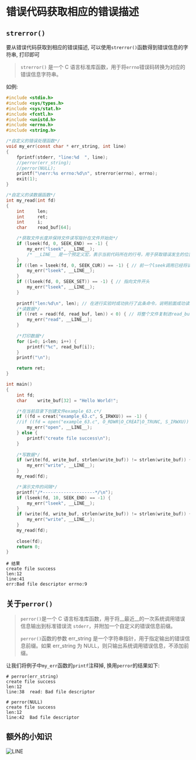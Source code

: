 # 错误代码获取相应的错误描述

## `strerror()`

要从错误代码获取到相应的错误描述, 可以使用`strerror()`函数得到错误信息的字符串, 打印即可

> `strerror()` 是一个 C 语言标准库函数，用于将`errno`错误码转换为对应的错误信息字符串。

如例:

``` c
#include <stdio.h>
#include <sys/types.h>
#include <sys/stat.h>
#include <fcntl.h>
#include <unistd.h>
#include <errno.h>
#include <string.h>

/*自定义的错误处理函数*/
void my_err(const char * err_string, int line)
{
	fprintf(stderr, "line:%d  ", line);
	//perror(err_string);
    //perror(NULL);
	printf("\nerr:%s errno:%d\n", strerror(errno), errno);
	exit(1);
}

/*自定义的读数据函数*/
int my_read(int fd)
{
	int		len;
	int		ret;
	int		i;
	char	read_buf[64];

	/*获取文件长度并保持文件读写指针在文件开始处*/
	if (lseek(fd, 0, SEEK_END) == -1) {
		my_err("lseek", __LINE__);
		/* __LINE__ 是一个预定义宏，表示当前代码所在的行号，用于获取错误发生的位置 */
	}
	if ((len = lseek(fd, 0, SEEK_CUR)) == -1) { // 前一个lseek调用已经将读写指针指向文件末尾
		my_err("lseek", __LINE__);
	}
	if ((lseek(fd, 0, SEEK_SET)) == -1) { // 指向文件开头
		my_err("lseek", __LINE__);
	}
	
	printf("len:%d\n", len); // 在进行实验时成功执行了此条命令，说明前面成功读取文件长度，并指向文件开头
	/*读数据*/
	if ((ret = read(fd, read_buf, len)) < 0) { // 将整个文件复制进read_buf
		my_err("read", __LINE__);
	}
	
	/*打印数据*/
	for (i=0; i<len; i++) {
		printf("%c", read_buf[i]);
	}
	printf("\n");

	return ret;
}

int main()
{
	int	fd;
	char 	write_buf[32] = "Hello World!";

	/*在当前目录下创建文件example_63.c*/
	if ((fd = creat("example_63.c", S_IRWXU)) == -1) {
	//if ((fd = open("example_63.c", O_RDWR|O_CREAT|O_TRUNC, S_IRWXU)) == -1) {
		my_err("open", __LINE__);
	} else {
		printf("create file success\n");
	}
	
	/*写数据*/
	if (write(fd, write_buf, strlen(write_buf)) != strlen(write_buf)) {
		my_err("write", __LINE__);
	}
	my_read(fd);

	/*演示文件的间隔*/
	printf("/*--------------------*/\n");
	if (lseek(fd, 10, SEEK_END) == -1) {
		my_err("lseek", __LINE__);
	}
	if (write(fd, write_buf, strlen(write_buf)) != strlen(write_buf)) {
		my_err("write", __LINE__);
	}
	my_read(fd);
	
	close(fd);
	return 0;
} 

```

``` shell
# 结果
create file success
len:12
line:41  
err:Bad file descriptor errno:9

```



## 关于`perror()`

> `perror()`是一个 C 语言标准库函数，用于将__最近__的一次系统调用错误信息输出到标准错误流 `stderr`，并附加一个自定义的错误信息前缀。
>
> `perror()`函数的参数 err_string 是一个字符串指针，用于指定输出的错误信息前缀。如果 err_string 为 NULL，则只输出系统调用错误信息，不添加前缀。

让我们将例子中`my_err`函数的`printf`注释掉, 换用`perror`的结果如下:

``` shell
# perror(err_string)
create file success
len:12
line:38  read: Bad file descriptor

# perror(NULL)
create file success
len:12
line:42  Bad file descriptor
```

## 额外的小知识

![_LINE_](https://cdn.jsdelivr.net/gh/WoodHolz/notes/picture/image-20230622182756216.png)
